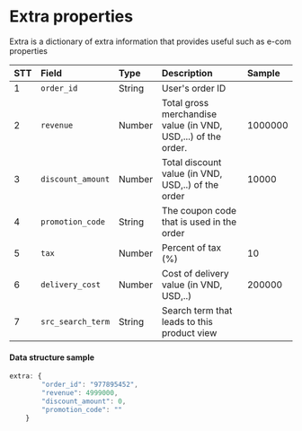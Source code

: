 # Extra properties

Extra is a dictionary of extra information that provides useful such as e-com properties 

| **STT** | **Field**  | **Type** | **Description** | Sample |
| :--- | :--- | :--- | :--- | :--- |
| 1 | `order_id` | String | User's order ID |  |
| 2 | `revenue` | Number | Total gross merchandise value \(in VND, USD,...\) of the order.  | 1000000 |
| 3 | `discount_amount` | Number | Total discount value \(in VND, USD,..\) of the order | 10000 |
| 4 | `promotion_code` | String | The coupon code that is used in the order |  |
| 5 | `tax` | Number | Percent  of tax  \(%\) | 10 |
| 6 | `delivery_cost` | Number | Cost of delivery value \(in VND, USD,..\)  | 200000 |
| 7 | `src_search_term` | String | Search term that leads to this product view |  |

#### Data structure sample

```javascript
extra: {
        "order_id": "977895452",
        "revenue": 4999000,
        "discount_amount": 0,
        "promotion_code": ""
    }
```


